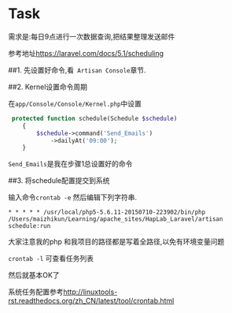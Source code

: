 # Task

需求是:每日9点进行一次数据查询,把结果整理发送邮件

参考地址<https://laravel.com/docs/5.1/scheduling>

##1. 先设置好命令,看` Artisan Console`章节.


##2. Kernel设置命令周期

在`app/Console/Console/Kernel.php`中设置

```php
 protected function schedule(Schedule $schedule)
    {
        $schedule->command('Send_Emails')
            ->dailyAt('09:00');
    }
```

`Send_Emails`是我在步骤1总设置好的命令

##3. 将schedule配置提交到系统

输入命令`crontab -e` 然后编辑下列字符串.

    * * * * * /usr/local/php5-5.6.11-20150710-223902/bin/php /Users/maizhikun/Learning/apache_sites/HapLab_Laravel/artisan  schedule:run
    
大家注意我的php 和我项目的路径都是写着全路径,以免有环境变量问题

`crontab -l` 可查看任务列表

然后就基本OK了

系统任务配置参考<http://linuxtools-rst.readthedocs.org/zh_CN/latest/tool/crontab.html>
